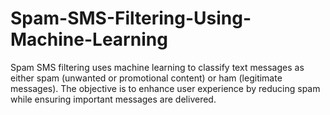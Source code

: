 # Spam-SMS-Filtering-Using-Machine-Learning
Spam SMS filtering uses machine learning to classify text messages as either spam (unwanted or promotional content) or ham (legitimate messages). The objective is to enhance user experience by reducing spam while ensuring important messages are delivered.
